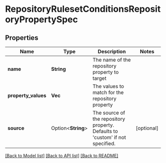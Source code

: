 # RepositoryRulesetConditionsRepositoryPropertySpec

## Properties

Name | Type | Description | Notes
------------ | ------------- | ------------- | -------------
**name** | **String** | The name of the repository property to target | 
**property_values** | **Vec<String>** | The values to match for the repository property | 
**source** | Option<**String**> | The source of the repository property. Defaults to 'custom' if not specified. | [optional]

[[Back to Model list]](../README.md#documentation-for-models) [[Back to API list]](../README.md#documentation-for-api-endpoints) [[Back to README]](../README.md)


